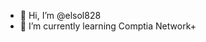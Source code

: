 - 👋 Hi, I’m @elsol828
- 🌱 I’m currently learning Comptia Network+ 

<!---
elsol828/elsol828 is a ✨ special ✨ repository because its `README.md` (this file) appears on your GitHub profile.
You can click the Preview link to take a look at your changes.
--->
